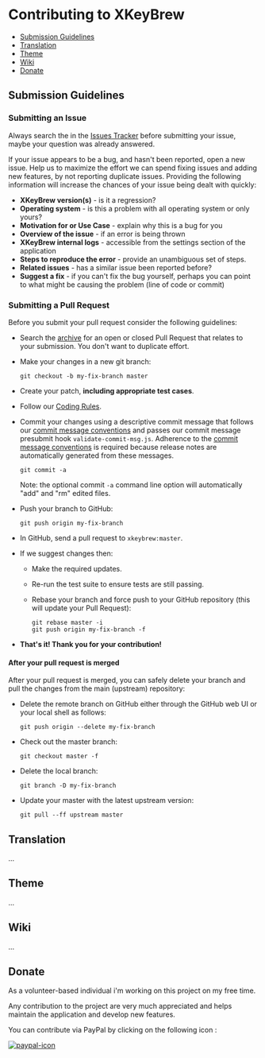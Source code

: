 [issues]: https://github.com/Badisi/xkeybrew/issues

# Contributing to XKeyBrew

 - [Submission Guidelines](#submit)
 - [Translation](#translation)
 - [Theme](#theme)
 - [Wiki](#wiki)
 - [Donate](#donate)
 
## <a name="submit">Submission Guidelines</a>

### Submitting an Issue
Always search the in the [Issues Tracker][issues] before submitting your issue, maybe your question was already answered.

If your issue appears to be a bug, and hasn't been reported, open a new issue.
Help us to maximize the effort we can spend fixing issues and adding new
features, by not reporting duplicate issues.  Providing the following information will increase the
chances of your issue being dealt with quickly:

* **XKeyBrew version(s)** - is it a regression?
* **Operating system** - is this a problem with all operating system or only yours?
* **Motivation for or Use Case** - explain why this is a bug for you
* **Overview of the issue** - if an error is being thrown
* **XKeyBrew internal logs** - accessible from the settings section of the application
* **Steps to reproduce the error** - provide an unambiguous set of steps.
* **Related issues** - has a similar issue been reported before?
* **Suggest a fix** - if you can't fix the bug yourself, perhaps you can point to what might be
  causing the problem (line of code or commit)

### Submitting a Pull Request
Before you submit your pull request consider the following guidelines:

* Search the [archive](archive) for an open or closed Pull Request that relates to your submission. You don't want to duplicate effort.
* Make your changes in a new git branch:

     ```shell
     git checkout -b my-fix-branch master
     ```

* Create your patch, **including appropriate test cases**.
* Follow our [Coding Rules](#rules).
* Commit your changes using a descriptive commit message that follows our
  [commit message conventions](#commit-message-format) and passes our commit message presubmit hook
  `validate-commit-msg.js`. Adherence to the [commit message conventions](#commit-message-format)
  is required because release notes are automatically generated from these messages.

     ```shell
     git commit -a
     ```
  Note: the optional commit `-a` command line option will automatically "add" and "rm" edited files.

* Push your branch to GitHub:

    ```shell
    git push origin my-fix-branch
    ```

* In GitHub, send a pull request to `xkeybrew:master`.

* If we suggest changes then:
  * Make the required updates.
  * Re-run the test suite to ensure tests are still passing.
  * Rebase your branch and force push to your GitHub repository (this will update your Pull Request):

    ```shell
    git rebase master -i
    git push origin my-fix-branch -f
    ```

* **That's it! Thank you for your contribution!**

#### After your pull request is merged

After your pull request is merged, you can safely delete your branch and pull the changes
from the main (upstream) repository:

* Delete the remote branch on GitHub either through the GitHub web UI or your local shell as follows:

    ```shell
    git push origin --delete my-fix-branch
    ```

* Check out the master branch:

    ```shell
    git checkout master -f
    ```

* Delete the local branch:

    ```shell
    git branch -D my-fix-branch
    ```

* Update your master with the latest upstream version:

    ```shell
    git pull --ff upstream master
    ```

## <a name="translation">Translation</a>

...

## <a name="theme">Theme</a>

...

## <a name="wiki">Wiki</a>

...

## <a name="donate">Donate</a>

As a volunteer-based individual i'm working on this project on my free time.

Any contribution to the project are very much appreciated and helps maintain the application and develop new features.

You can contribute via PayPal by clicking on the following icon :

[![paypal-icon](https://bytebucket.org/Badisi/xkeybrew/wiki/images/paypal.png)](https://www.paypal.com/cgi-bin/webscr?cmd=_s-xclick&hosted_button_id=8VETXK2GHPDSJ)
